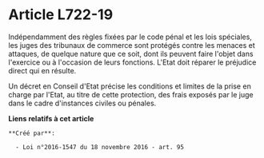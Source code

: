 # Article L722-19

Indépendamment des règles fixées par le code pénal et les lois spéciales, les juges des tribunaux de commerce sont protégés
contre les menaces et attaques, de quelque nature que ce soit, dont ils peuvent faire l'objet dans l'exercice ou à l'occasion
de leurs fonctions. L'Etat doit réparer le préjudice direct qui en résulte.

Un décret en Conseil d'Etat précise les conditions et limites de la prise en charge par l'Etat, au titre de cette protection,
des frais exposés par le juge dans le cadre d'instances civiles ou pénales.

**Liens relatifs à cet article**

	**Créé par**:

	  - Loi n°2016-1547 du 18 novembre 2016 - art. 95
